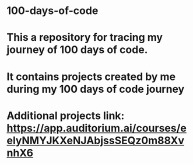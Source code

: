# 100-days-of-code
# This a repository for tracing my journey of 100 days of code.
# It contains projects created by me during my 100 days of code journey
# Additional projects link: https://app.auditorium.ai/courses/eelyNMYJKXeNJAbjssSEQz0m88XvnhX6
